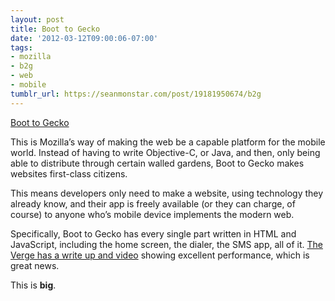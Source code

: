 ```yaml
---
layout: post
title: Boot to Gecko
date: '2012-03-12T09:00:06-07:00'
tags:
- mozilla
- b2g
- web
- mobile
tumblr_url: https://seanmonstar.com/post/19181950674/b2g
---
```

[Boot to Gecko](http://www.mozilla.org/en-US/b2g/)  

This is Mozilla’s way of making the web be a capable platform for the mobile world. Instead of having to write Objective-C, or Java, and then, only being able to distribute through certain walled gardens, Boot to Gecko makes websites first-class citizens.

This means developers only need to make a website, using technology they already know, and their app is freely available (or they can charge, of course) to anyone who’s mobile device implements the modern web.

Specifically, Boot to Gecko has every single part written in HTML and JavaScript, including the home screen, the dialer, the SMS app, all of it. [The Verge has a write up and video](http://www.theverge.com/2012/2/27/2827659/mozillas-boot-to-gecko-project-the-internet-is-your-phone-hands-on) showing excellent performance, which is great news.

This is **big**.

